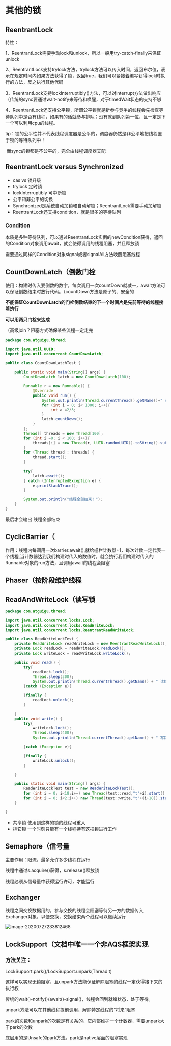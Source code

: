# 其他的锁

## ReentrantLock

特性：

1、ReentrantLock需要手动lock和unlock，所以一般用try-catch-finally来保证unlock

2、ReentrantLock支持trylock方法，trylock方法可以传入时间，返回布尔值，表示在规定时间内如果方法获得了锁，返回true，我们可以紧接着编写获得lock时执行的方法，反之执行其他代码

3、ReentrantLock支持lockInterruptibly()方法，可以对interrupt方法做出响应（传统的sync要通过wait-notify来等待和唤醒，对于timedWait状态的支持不够

4、ReentrantLock还支持公平锁，所谓公平锁就是新参与竞争的线程会先检查等待队列中是否有线程，如果有的话就参与排队；没有就到队列第一位，且一定是下一个可以利用cpu的线程。

​		tip：锁的公平性并不代表线程调度器是公平的，调度器仍然是非公平地把线程置于锁的等待队列中！

​	而sync的锁都是不公平的，完全由线程调度器支配

## ReentrantLock versus Synchronized

- cas vs 锁升级
- trylock 定时锁
- lockInterruptibly 可中断锁
- 公平和非公平的切换
- Synchronized是系统自动加锁和自动解锁；ReentrantLock需要手动加解锁
- ReentrantLock还支持condition，就是很多的等待队列

### Condition

本质是多种等待队列，可以通过ReentrantLock实例的newCondition获得，返回的Condition对象调用await，就会使得调用的线程阻塞，并且释放锁

需要通过同样的Condition对象signal或者signalAll方法唤醒阻塞线程

## CountDownLatch（倒数门栓

使用：构建时传入要倒数的数字，每次调用一次countDown就减一，await方法可以保证倒数结束时放行代码。（countDown方法是原子的、安全的



**不能保证CountDownLatch的门栓倒数结束的下一个时间片是先前等待的线程接着执行**

**可以用两只门栓来达成**



（高级join？阻塞方式确保某些流程一定走完

```java
package com.atguigu.thread;

import java.util.UUID;
import java.util.concurrent.CountDownLatch;

public class CountDownLatchTest {

    public static void main(String[] args) {
        CountDownLatch latch = new CountDownLatch(100);

        Runnable r = new Runnable() {
            @Override
            public void run() {
                System.out.println(Thread.currentThread().getName()+" start");
                for (int i = 0; i< 1000; i++){
                    int a =2/3;
                }
                latch.countDown();
            }
        };
        Thread[] threads = new Thread[100];
        for (int i =0; i < 100; i++){
            threads[i] = new Thread(r, UUID.randomUUID().toString().substring(0,5));
        }
        for (Thread thread : threads) {
            thread.start();
        }
        
        try{
            latch.await();
        } catch (InterruptedException e) {
            e.printStackTrace();
        }

        System.out.println("线程全部结束！");
    }
}
```

最后才会输出 线程全部结束 

## CyclicBarrier（

作用：线程内每调用一次barrier.await(),就给栅栏计数器+1，每次计数一定代表一个线程,当计数器达到我们构建时传入的数值时，就会执行我们构建时传入的Runnable对象的run方法，且调用await的线程会阻塞



## Phaser（按阶段维护线程



## ReadAndWriteLock（读写锁

```java
package com.atguigu.thread;

import java.util.concurrent.locks.Lock;
import java.util.concurrent.locks.ReadWriteLock;
import java.util.concurrent.locks.ReentrantReadWriteLock;

public class ReadWriteLockTest {
    private ReadWriteLock readWriteLock = new ReentrantReadWriteLock();
    private Lock readLock = readWriteLock.readLock();
    private Lock writeLock = readWriteLock.writeLock();

    public void read() {
        try{
            readLock.lock();
            Thread.sleep(300);
            System.out.println(Thread.currentThread().getName() + " 读数据 ");
        }catch (Exception e){

        }finally {
            readLock.unlock();
        }

    }
    public void write() {
        try{
            writeLock.lock();
            Thread.sleep(400);
            System.out.println(Thread.currentThread().getName() + " 写数据 ");

        }catch (Exception e){

        }finally {
            writeLock.unlock();
        }

    }

    public static void main(String[] args) {
        ReadWriteLockTest test = new ReadWriteLockTest();
        for (int i = 0; i<18;i++) new Thread(test::read,"t"+i).start();
        for (int i = 0; i<2;i++) new Thread(test::write,"t"+(i+18)).start();
    }

}
```

- 共享锁 使用到这样的锁的线程可重入
- 排它锁 一个时刻只能有一个线程持有这把锁进行工作

## Semaphore（信号量

主要作用：限流，最多允许多少线程在运行

线程中通过s.acquire()获得，s.release()释放锁



线程必须从信号量中获得运行许可，才能运行

## Exchanger

线程之间交换数据用的，参与交换的线程会阻塞等待另一方的数据传入Exchanger对象，以便交换，交换结束两个线程可以继续运行

![image-20200727233812468](C:\Users\q1367\Desktop\jdk\Exchanger.png)

## LockSupport（文档中唯一一个非AQS框架实现

### 方法关注：

LockSupport.park()/LockSupport.unpark(Thread t)

这样可以实现无锁阻塞，且unpark方法能保证解除阻塞的线程一定获得接下来的执行权



传统的wait()-notify()/await()-signal()，线程会回到就绪状态，处于等待。



unpark方法可以在其他线程提前调用，解除特定线程的“将来”阻塞



park的次数和unpark的次数是有关系的，它内部维护一个计数器，需要unpark大于park的次数



底层用的是Unsafe的park方法。park是native层面的阻塞实现